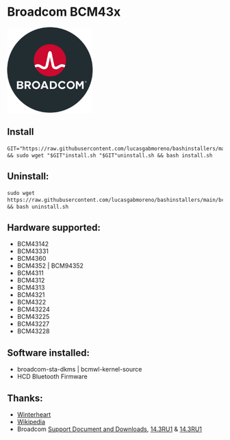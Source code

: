 # Broadcom BCM43x
<img src="preview.svg" width="200">

## Install
```
GIT="https://raw.githubusercontent.com/lucasgabmoreno/bashinstallers/main/bcm43x/" && sudo wget "$GIT"install.sh "$GIT"uninstall.sh && bash install.sh
```

## Uninstall:
```
sudo wget https://raw.githubusercontent.com/lucasgabmoreno/bashinstallers/main/bcm43x/uninstall.sh && bash uninstall.sh
```

## Hardware supported:
* BCM43142
* BCM43331
* BCM4360 
* BCM4352 | BCM94352
* BCM4311
* BCM4312
* BCM4313
* BCM4321
* BCM4322
* BCM43224
* BCM43225
* BCM43227
* BCM43228

## Software installed:
* broadcom-sta-dkms | bcmwl-kernel-source
* HCD Bluetooth Firmware

## Thanks:
* [Winterheart](https://github.com/winterheart/broadcom-bt-firmware)
* [Wikipedia](https://upload.wikimedia.org/wikipedia/commons/0/06/Broadcom_Ltd_Logo.svg)
* Broadcom [Support Document and Downloads](http://www.broadcom.com/support/802.11/linux_sta.php), [14.3RU1](https://linux-repo.us.securitycloud.symantec.com/sep_linux/14.3RU1/supported_kernels.html) & [14.3RU1](https://linux-repo.us.securitycloud.symantec.com/sep_linux/14.3RU2/supported_kernels.html)
